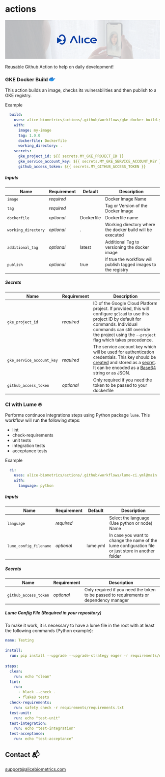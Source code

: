 # actions 

<img src="https://github.com/alice-biometrics/custom-emojis/blob/master/images/alice_header.png" width=auto>

Reusable Github Action to help on daily development! 

### GKE Docker Build <img src="https://github.com/alice-biometrics/custom-emojis/blob/master/images/docker.png" width="20">

This action builds an image, checks its vulnerabilities and then publish to a GKE registry.

Example

```yml
  build:
    uses: alice-biometrics/actions/.github/workflows/gke-docker-build.yml@main
    with:
      image: my-image
      tag: 1.0.0
      dockerfile: Dockerfile
      working_directory: .
    secrets:
      gke_project_id: ${{ secrets.MY_GKE_PROJECT_ID }}
      gke_service_account_key: ${{ secrets.MY_GKE_SERVICE_ACCOUNT_KEY }}
      github_access_token: ${{ secrets.MY_GITHUB_ACCESS_TOKEN }}
```

##### Inputs

| Name                | Requirement | Default    | Description                                                     |
| ------------------- | ----------- | ---------- | --------------------------------------------------------------- |
| `image`             | _required_  |            | Docker Image Name                                               |
| `tag`               | _required_  |            | Tag or Version of the Docker Image                              |
| `dockerfile`        | _optional_  | Dockerfile | Dockerfile name                                                 |
| `working_directory` | _optional_  | .          | Working directory where the docker build will be executed       |
| `additional_tag`    | _optional_  | latest     | Additional Tag to versioning the docker image                   |
| `publish`           | _optional_  | true       | If true the workflow will publish tagged images to the registry |


##### Secrets

| Name              | Requirement | Description |
| ----------------- | -----------| ----------- |
| `gke_project_id`  | _required_   | ID of the Google Cloud Platform project. If provided, this will configure `gcloud` to use this project ID by default for commands. Individual commands can still override the project using the `--project` flag which takes precedence. |
| `gke_service_account_key`   | _required_  | The service account key which will be used for authentication credentials. This key should be [created](https://cloud.google.com/iam/docs/creating-managing-service-account-keys) and stored as a [secret](https://help.github.com/en/actions/automating-your-workflow-with-github-actions/creating-and-using-encrypted-secrets). It can be encoded as a [Base64](https://en.wikipedia.org/wiki/Base64) string or as JSON. |
| `github_access_token`  | _optional_  | Only required if you need the token to be passed to your dockerfile |  


### CI with Lume 🔥

Performs continuos integrations steps using Python package `lume`. 
This workflow will run the following steps:
  * lint 
  * check-requirements
  * unit tests
  * integration tests
  * acceptance tests

Example

```yml
  ci:
    uses: alice-biometrics/actions/.github/workflows/lume-ci.yml@main
    with:
      language: python
```

##### Inputs

| Name                | Requirement | Default    | Description                                                     |
| ------------------- | ----------- | ---------- | --------------------------------------------------------------- |
| `language`          | _required_  |            | Select the language (Use python or node) Name                                               |
| `lume_config_filename`  | _optional_  | lume.yml | In case you want to change the name of the lume configuration file or just store in another folder |


##### Secrets

| Name              | Requirement | Description |
| ----------------- | -----------| ----------- |
| `github_access_token`  | _optional_  | Only required if you need the token to be passed to requirements or dependency manager | 

##### Lume Config File (Required in your repository)

To make it work, it is necessary to have a lume file in the root with at least the following commands (Python example):

```yml
name: Testing

install:
  run: pip install --upgrade --upgrade-strategy eager -r requirements/dev-requirements.txt -r requirements/requirements.txt

steps:
  clean:
    run: echo "clean"
  lint:
    run:
      - black --check .
      - flake8 tests
  check-requirements:
    run: safety check -r requirements/requirements.txt
  test-unit:
    run: echo "test-unit"
  test-integration:
    run: echo "test-integration"
  test-acceptance:
    run: echo "test-acceptance"
```

## Contact :mailbox_with_mail:

support@alicebiometrics.com
